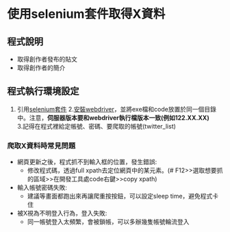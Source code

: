 # 使用selenium套件取得X資料

## 程式說明
- 取得創作者發布的貼文
- 取得創作者的簡介
  
## 程式執行環境設定

1. 引用[selenium套件](https://selenium-python.readthedocs.io/locating-elements.html)
2.[安裝webdriver](https://googlechromelabs.github.io/chrome-for-testing/ )，並將exe檔和code放置於同一個目錄中。注意，**伺服器版本要和webdriver執行檔版本一致(例如122.XX.XX)**  
3.記得在程式裡給定帳號、密碼、要爬取的帳號(twitter_list) 

### 爬取X資料時常見問題
- 網頁更新之後，程式抓不到輸入框的位置，發生錯誤:
    - 修改程式碼，透過full xpath去定位網頁中的某元素。(# F12>>選取想要抓的區域>>在開發工具處code右鍵>>copy xpath)
- 輸入帳號密碼失敗:
    - 建議等畫面都跑出來再讓爬重按按鈕，可以設定sleep time，避免程式卡住
- 被X視為不明登入行為，登入失敗:
    - 同一帳號登入太頻繁，會被鎖帳，可以多辦幾隻帳號輪流登入

